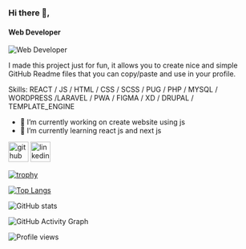 ### Hi there 👋,
#### Web Developer 
![Web Developer ](https://camo.githubusercontent.com/e20822b4282c07ffd010cd05f855a6561d3b62358ca9e607e4901288dd748fcb/68747470733a2f2f63646e2e6472696262626c652e636f6d2f75736572732f323133313939332f73637265656e73686f74732f343934383733362f74686f75676874776f726b732d6769665f6472696262626c652e676966)

I made this project just for fun, it allows you to create nice and simple GitHub Readme files that you can copy/paste and use in your profile.

Skills:   REACT / JS / HTML / CSS / SCSS / PUG / PHP / MYSQL / WORDPRESS /LARAVEL / PWA / FIGMA / XD / DRUPAL / TEMPLATE_ENGINE

- 🔭 I’m currently working on create website using js  
- 🌱 I’m currently learning react js and next js 


[<img src='https://cdn.jsdelivr.net/npm/simple-icons@3.0.1/icons/github.svg' alt='github' height='40'>](https://github.com/https://github.com/AhmedThabet56)  [<img src='https://cdn.jsdelivr.net/npm/simple-icons@3.0.1/icons/linkedin.svg' alt='linkedin' height='40'>](https://www.linkedin.com/in/https://www.linkedin.com/in/ahmed-mohamed-thabet-5171a2134//)  

[![trophy](https://github-profile-trophy.vercel.app/?username=https://github.com/AhmedThabet56)](https://github.com/ryo-ma/github-profile-trophy)

[![Top Langs](https://github-readme-stats.vercel.app/api/top-langs/?username=https://github.com/AhmedThabet56)](https://github.com/anuraghazra/github-readme-stats)

![GitHub stats](https://github-readme-stats.vercel.app/api?username=https://github.com/AhmedThabet56&show_icons=true)  

![GitHub Activity Graph](https://activity-graph.herokuapp.com/graph?username=https://github.com/AhmedThabet56)  

![Profile views](https://gpvc.arturio.dev/https://github.com/AhmedThabet56)  
